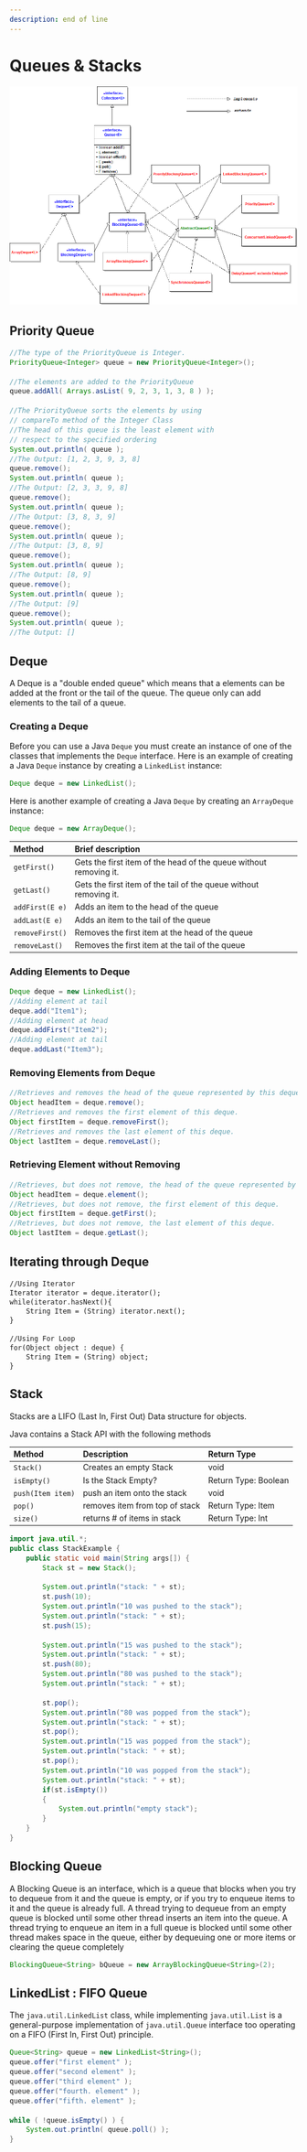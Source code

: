 ```yaml
---
description: end of line
---
```


# Queues & Stacks

![Class Diagram](/.gitbook/assets/image%20%286%29.png)

## Priority Queue

```java
//The type of the PriorityQueue is Integer.
PriorityQueue<Integer> queue = new PriorityQueue<Integer>();

//The elements are added to the PriorityQueue
queue.addAll( Arrays.asList( 9, 2, 3, 1, 3, 8 ) );

//The PriorityQueue sorts the elements by using 
// compareTo method of the Integer Class
//The head of this queue is the least element with 
// respect to the specified ordering
System.out.println( queue ); 
//The Output: [1, 2, 3, 9, 3, 8]
queue.remove();
System.out.println( queue ); 
//The Output: [2, 3, 3, 9, 8]
queue.remove();
System.out.println( queue ); 
//The Output: [3, 8, 3, 9]
queue.remove();
System.out.println( queue ); 
//The Output: [3, 8, 9]
queue.remove();
System.out.println( queue ); 
//The Output: [8, 9]
queue.remove();
System.out.println( queue ); 
//The Output: [9]
queue.remove();
System.out.println( queue ); 
//The Output: []
```

## Deque

A Deque is a "double ended queue" which means that a elements can be added at the front or the tail of the queue. The queue only can add elements to the tail of a queue.

### Creating a Deque

Before you can use a Java `Deque` you must create an instance of one of the classes that implements the `Deque` interface. Here is an example of creating a Java `Deque` instance by creating a `LinkedList` instance:

```java
Deque deque = new LinkedList();
```

Here is another example of creating a Java `Deque` by creating an `ArrayDeque` instance:

```java
Deque deque = new ArrayDeque();
```

| Method | Brief description |
| :--- | :--- |
| `getFirst()` | Gets the first item of the head of the queue without removing it. |
| `getLast()` | Gets the first item of the tail of the queue without removing it. |
| `addFirst(E e)` | Adds an item to the head of the queue |
| `addLast(E e)` | Adds an item to the tail of the queue |
| `removeFirst()` | Removes the first item at the head of the queue |
| `removeLast()` | Removes the first item at the tail of the queue |

### Adding Elements to Deque

```java
Deque deque = new LinkedList();
//Adding element at tail
deque.add("Item1");
//Adding element at head
deque.addFirst("Item2");
//Adding element at tail
deque.addLast("Item3");
```

### Removing Elements from Deque

```java
//Retrieves and removes the head of the queue represented by this deque
Object headItem = deque.remove();
//Retrieves and removes the first element of this deque.
Object firstItem = deque.removeFirst();
//Retrieves and removes the last element of this deque.
Object lastItem = deque.removeLast();
```

### Retrieving Element without Removing

```java
//Retrieves, but does not remove, the head of the queue represented by this deque
Object headItem = deque.element();
//Retrieves, but does not remove, the first element of this deque.
Object firstItem = deque.getFirst();
//Retrieves, but does not remove, the last element of this deque.
Object lastItem = deque.getLast();
```

## Iterating through Deque

```text
//Using Iterator
Iterator iterator = deque.iterator();
while(iterator.hasNext(){
    String Item = (String) iterator.next();
}

//Using For Loop
for(Object object : deque) {
    String Item = (String) object;
}
```

## Stack

Stacks are a LIFO \(Last In, First Out\) Data structure for objects.

Java contains a Stack API with the following methods

| Method | Description | Return Type |
| :--- | :--- | :--- |
| `Stack()` | Creates an empty Stack | void |
| `isEmpty()` | Is the Stack Empty? | Return Type: Boolean |
| `push(Item item)` | push an item onto the stack | void |
| `pop()` | removes item from top of stack | Return Type: Item |
| `size()` | returns \# of items in stack | Return Type: Int |

```java
import java.util.*;
public class StackExample {
    public static void main(String args[]) {
        Stack st = new Stack();

        System.out.println("stack: " + st);
        st.push(10);
        System.out.println("10 was pushed to the stack");
        System.out.println("stack: " + st);
        st.push(15);

        System.out.println("15 was pushed to the stack");
        System.out.println("stack: " + st);
        st.push(80);
        System.out.println("80 was pushed to the stack");
        System.out.println("stack: " + st);

        st.pop();
        System.out.println("80 was popped from the stack");
        System.out.println("stack: " + st);
        st.pop();
        System.out.println("15 was popped from the stack");
        System.out.println("stack: " + st);
        st.pop();
        System.out.println("10 was popped from the stack");
        System.out.println("stack: " + st);
        if(st.isEmpty())
        {
            System.out.println("empty stack");
        }
    }
}
```

## Blocking Queue

A Blocking Queue is an interface, which is a queue that blocks when you try to dequeue from it and the queue is empty, or if you try to enqueue items to it and the queue is already full. A thread trying to dequeue from an empty queue is blocked until some other thread inserts an item into the queue. A thread trying to enqueue an item in a full queue is blocked until some other thread makes space in the queue, either by dequeuing one or more items or clearing the queue completely

```java
BlockingQueue<String> bQueue = new ArrayBlockingQueue<String>(2);
```

## LinkedList : FIFO Queue

The `java.util.LinkedList` class, while implementing `java.util.List` is a general-purpose implementation of `java.util.Queue` interface too operating on a FIFO \(First In, First Out\) principle.

```java
Queue<String> queue = new LinkedList<String>();
queue.offer("first element" );
queue.offer("second element" );
queue.offer("third element" );
queue.offer("fourth. element" );
queue.offer("fifth. element" );

while ( !queue.isEmpty() ) {
    System.out.println( queue.poll() );
}
```

